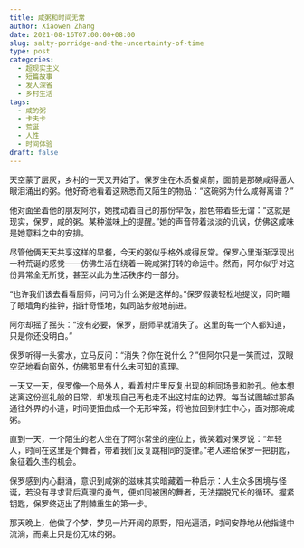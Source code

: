 ```yaml
---
title: 咸粥和时间无常
author: Xiaowen Zhang
date: 2021-08-16T07:00:00+08:00
slug: salty-porridge-and-the-uncertainty-of-time
type: post
categories:
  - 超现实主义
  - 短篇故事
  - 发人深省
  - 乡村生活
tags:
  - 咸的粥
  - 卡夫卡
  - 荒诞
  - 人性
  - 时间体验
draft: false
---
```


天空蒙了层灰，乡村的一天又开始了。保罗坐在木质餐桌前，面前是那碗咸得逼人眼泪涌出的粥。他好奇地看着这熟悉而又陌生的物品：“这碗粥为什么咸得离谱？”

他对面坐着他的朋友阿尔，她搅动着自己的那份早饭，脸色带着些无谓：“这就是现实，保罗，咸的粥。某种滋味上的提醒。”她的声音带着淡淡的讥讽，仿佛这咸味是她意料之中的安排。

尽管他俩天天共享这样的早餐，今天的粥似乎格外咸得反常。保罗心里渐渐浮现出一种荒诞的感觉——仿佛生活在绕着一碗咸粥打转的命运中。然而，阿尔似乎对这份异常全无所觉，甚至以此为生活秩序的一部分。

“也许我们该去看看厨师，问问为什么粥是这样的。”保罗假装轻松地提议，同时瞄了眼墙角的挂钟，指针奇怪地，如同踮步般地前进。

阿尔却摇了摇头：“没有必要，保罗，厨师早就消失了。这里的每一个人都知道，只是你还没明白。”

保罗听得一头雾水，立马反问：“消失？你在说什么？”但阿尔只是一笑而过，双眼空茫地看向窗外，仿佛那里有什么未可知的真理。

一天又一天，保罗像一个局外人，看着村庄里反复出现的相同场景和脸孔。他本想逃离这份巡礼般的日常，却发现自己再也走不出这村庄的边界。每当试图越过那条通往外界的小道，时间便扭曲成一个无形牢笼，将他拉回到村庄中心，面对那碗咸粥。

直到一天，一个陌生的老人坐在了阿尔常坐的座位上，微笑着对保罗说：“年轻人，时间在这里是个舞者，带着我们反复跳相同的旋律。”老人递给保罗一把钥匙，象征着久违的机会。

保罗感到内心翻涌，意识到咸粥的滋味其实暗藏着一种启示：人生众多困境与怪诞，若没有寻求背后真理的勇气，便如同被困的舞者，无法摆脱冗长的循环。握紧钥匙，保罗终迈出了荆棘重生的第一步。

那天晚上，他做了个梦，梦见一片开阔的原野，阳光遍洒，时间安静地从他指缝中流淌，而桌上只是份无味的粥。